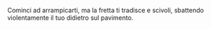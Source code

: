 Cominci ad arrampicarti, ma la fretta ti tradisce e scivoli, sbattendo
violentamente il tuo didietro sul pavimento.
